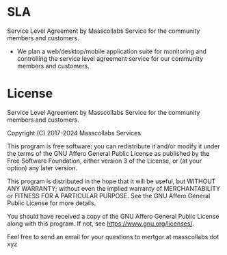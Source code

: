 # SLA

Service Level Agreement by Masscollabs Service for the community members and customers.

* We plan a web/desktop/mobile application suite for monitoring and controlling the service level agreement service for our community members and customers.

# License

Service Level Agreement by Masscollabs Service for the community members and customers.

Copyright (C) 2017-2024 Masscollabs Services

This program is free software: you can redistribute it and/or modify
it under the terms of the GNU Affero General Public License as published
by the Free Software Foundation, either version 3 of the License, or
(at your option) any later version.

This program is distributed in the hope that it will be useful,
but WITHOUT ANY WARRANTY; without even the implied warranty of
MERCHANTABILITY or FITNESS FOR A PARTICULAR PURPOSE.  See the
GNU Affero General Public License for more details.

You should have received a copy of the GNU Affero General Public License
along with this program.  If not, see <https://www.gnu.org/licenses/>.

Feel free to send an email for your questions to mertgor at masscollabs dot xyz


